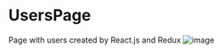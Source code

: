 # UsersPage
 Page with users created by React.js and Redux
![image](https://user-images.githubusercontent.com/100031579/155343559-34739f2a-0dda-43b1-be6f-5c99d1fcf36e.png)
